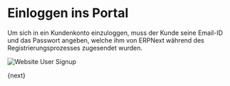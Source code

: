 <!-- add-breadcrumbs -->
# Einloggen ins Portal


Um sich in ein Kundenkonto einzuloggen, muss der Kunde seine Email-ID und das Passwort angeben, welche ihm von ERPNext während des Registrierungsprozesses zugesendet wurden.

<img class="screenshot" alt="Website User Signup" src="{{docs_base_url}}/assets/img/website/website-login.png">

{next}
